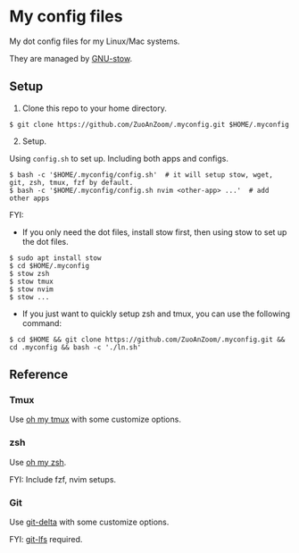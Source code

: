 # My config files


My dot config files for my Linux/Mac systems.

They are managed by [GNU-stow](https://www.gnu.org/software/stow/).


## Setup

1. Clone this repo to your home directory.

```shell
$ git clone https://github.com/ZuoAnZoom/.myconfig.git $HOME/.myconfig
```

2. Setup.

Using `config.sh` to set up. Including both apps and configs.

```shell
$ bash -c '$HOME/.myconfig/config.sh'  # it will setup stow, wget, git, zsh, tmux, fzf by default.
$ bash -c '$HOME/.myconfig/config.sh nvim <other-app> ...'  # add other apps
```

FYI:

- If you only need the dot files, install stow first, then using stow to set up the dot files.

```shell
$ sudo apt install stow
$ cd $HOME/.myconfig
$ stow zsh
$ stow tmux
$ stow nvim
$ stow ...
```

- If you just want to quickly setup zsh and tmux, you can use the following command:

```shell
$ cd $HOME && git clone https://github.com/ZuoAnZoom/.myconfig.git && cd .myconfig && bash -c './ln.sh'
```


## Reference

### Tmux
Use [oh my tmux](https://github.com/gpakosz/.tmux) with some customize options.


### zsh
Use [oh my zsh](https://ohmyz.sh).

FYI: Include fzf, nvim setups.

### Git
Use [git-delta](https://github.com/dandavison/delta) with some customize options.

FYI: [git-lfs](https://git-lfs.com/) required.
